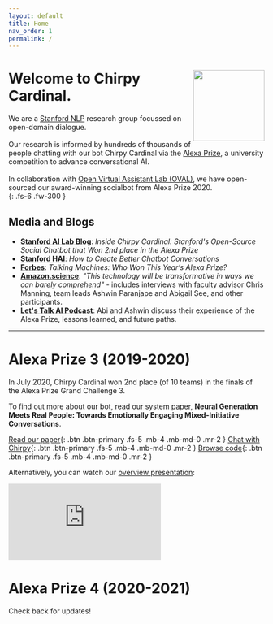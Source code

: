 ```yaml
---
layout: default
title: Home
nav_order: 1
permalink: /
---
```


<div>
<img style='float:right;' src="{{site.baseurl}}/assets/images/chirpy_logo_optimized.svg" width="140" height="140">
<h1 class='fs-9'> Welcome to <strong>Chirpy Cardinal</strong>. </h1>
We are a <a href="https://nlp.stanford.edu/">Stanford NLP</a> research group focussed on open-domain dialogue. <br><br>
Our research is informed by hundreds of thousands of people chatting with our bot Chirpy Cardinal via the <a href="https://developer.amazon.com/alexaprize">Alexa Prize</a>, a university competition to advance conversational AI. <br><br>
In collaboration with <a href="https://oval.cs.stanford.edu">Open Virtual Assistant Lab (OVAL)</a>, we have open-sourced our award-winning socialbot from Alexa Prize 2020. 
</div>
{: .fs-6 .fw-300 }

## Media and Blogs
* [**Stanford AI Lab Blog**](https://ai.stanford.edu/blog/chirpy-cardinal/): _Inside Chirpy Cardinal: Stanford's Open-Source Social Chatbot that Won 2nd place in the Alexa Prize_
* [**Stanford HAI**](https://hai.stanford.edu/news/how-create-better-chatbot-conversations): _How to Create Better Chatbot Conversations_
* [**Forbes**]((https://www.forbes.com/sites/craigsmith/2020/08/04/talking-machines-who-won-this-years-alexa-prize/#a3a73d54c40f)): _Talking Machines: Who Won This Year’s Alexa Prize?_
* [**Amazon.science**]((https://www.amazon.science/latest-news/amazon-announces-2020-alexa-prize-winner-emory-university)): _"This technology will be transformative in ways we can barely comprehend"_ - includes interviews with faculty advisor Chris Manning, team leads Ashwin Paranjape and Abigail See, and other participants.
* [**Let's Talk AI Podcast**](https://aitalk.podbean.com/e/interview-alexa-prize/): Abi and Ashwin discuss their experience of the Alexa Prize, lessons learned, and future paths.

---

# Alexa Prize 3 (2019-2020)
In July 2020, Chirpy Cardinal won 2nd place (of 10 teams) in the finals of the Alexa Prize Grand Challenge 3.

To find out more about our bot, read our system [paper](https://arxiv.org/abs/2008.12348), **Neural Generation Meets Real People: Towards Emotionally Engaging Mixed-Initiative Conversations**.

<!-- ![system diagram]({{site.baseurl}}/assets/images/overview_diagram.png) -->

[Read our paper](https://arxiv.org/abs/2008.12348){: .btn .btn-primary .fs-5 .mb-4 .mb-md-0 .mr-2 }
[Chat with Chirpy](live_demo/){: .btn .btn-primary .fs-5 .mb-4 .mb-md-0 .mr-2 }
[Browse code](https://github.com/stanfordnlp/chirpycardinal){: .btn .btn-primary .fs-5 .mb-4 .mb-md-0 .mr-2 }
<!--[View our repo](TBD){: .btn .fs-5 .mb-4 .mb-md-0 }-->

Alternatively, you can watch our [overview presentation](https://youtu.be/2pmAvOJOmGg):
<div class="video-container">
<iframe class="video" src="https://www.youtube.com/embed/2pmAvOJOmGg" frameborder="0" allow="accelerometer; autoplay; clipboard-write; encrypted-media; gyroscope; picture-in-picture" allowfullscreen></iframe>
</div>




# Alexa Prize 4 (2020-2021)
Check back for updates!
